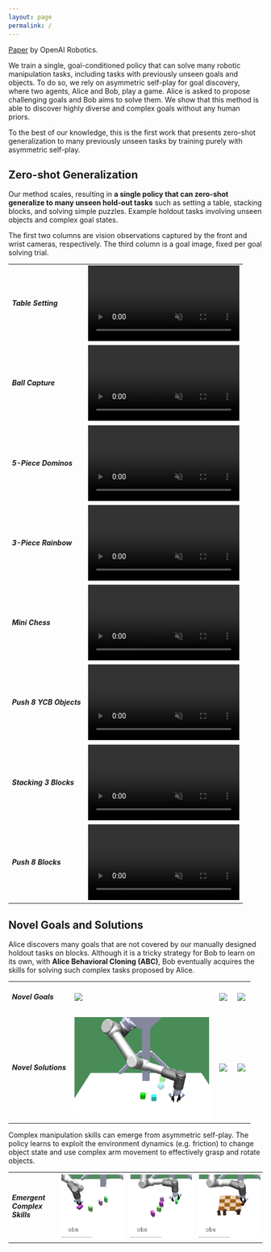```yaml
---
layout: page
permalink: /
---
```


<!-- # Overview -->

[Paper](https://arxiv.org/abs/2101.04882) by OpenAI Robotics.

We train a single, goal-conditioned policy that can solve many robotic manipulation tasks, including tasks with previously unseen goals and objects. To do so, we rely on asymmetric self-play for goal discovery, where two agents, Alice and Bob, play a game. Alice is asked to propose challenging goals and Bob aims to solve them. We show that this method is able to discover highly diverse and complex goals without any human priors. 

To the best of our knowledge, this is the first work that presents zero-shot generalization to many previously unseen tasks by training purely with asymmetric self-play.


## Zero-shot Generalization

Our method scales, resulting in **a single policy that can zero-shot generalize to many unseen hold-out tasks** such as setting a table, stacking blocks, and solving simple puzzles. Example holdout tasks involving unseen objects and complex goal states.

The first two columns are vision observations captured by the front and wrist cameras, respectively. The third column is a goal image, fixed per goal solving trial.

<table class="gif">
    <tr>
        <td><h5>Table Setting</h5></td>
        <td><video style="width: 100%;" autoplay loop muted>
            <source src="./assets/zero-shot/mini-table-setting-v2.mp4" type="video/mp4">
        </video></td>
    </tr>
    <tr>
        <td><h5>Ball Capture</h5></td>
        <td><video style="width: 100%;" autoplay loop muted>
            <source src="./assets/zero-shot/ballcap-v2.mp4" type="video/mp4">
        </video></td>
    </tr>
    <tr>
        <td><h5>5-Piece Dominos</h5></td>
        <td><video style="width: 100%;" autoplay loop muted>
            <source src="./assets/zero-shot/5-piece-domino-v2.mp4" type="video/mp4">
        </video></td>
    </tr>
    <tr>
        <td><h5>3-Piece Rainbow</h5></td>
        <td><video style="width: 100%;" autoplay loop muted>
            <source src="./assets/zero-shot/rainbow-3-pieces-v2.mp4" type="video/mp4">
        </video></td>
    </tr>
    <tr>
        <td><h5>Mini Chess</h5></td>
        <td><video style="width: 100%;" autoplay loop muted>
            <source src="./assets/zero-shot/mini-chess-v2.mp4" type="video/mp4">
        </video></td>
    </tr>
    <tr>
        <td><h5>Push 8 YCB Objects</h5></td>
        <td><video style="width: 100%;" autoplay loop muted>
            <source src="./assets/zero-shot/push-8-ycb-objects-v2.mp4" type="video/mp4">
        </video></td>
    </tr>
    <tr>
        <td><h5>Stacking 3 Blocks</h5></td>
        <td><video style="width: 100%;" autoplay loop muted>
            <source src="./assets/zero-shot/stack-3-blocks-v2.mp4" type="video/mp4">
        </video></td>
    </tr>
    <tr>
        <td><h5>Push 8 Blocks</h5></td>
        <td><video style="width: 100%;" autoplay loop muted>
            <source src="./assets/zero-shot/push-8-blocks-v2.mp4" type="video/mp4">
        </video></td>
    </tr>
</table>


## Novel Goals and Solutions

Alice discovers many goals that are not covered by our manually designed holdout tasks on blocks.
Although it is a tricky strategy for Bob to learn on its own, with **Alice Behavioral Cloning (ABC)**, Bob eventually acquires the skills for solving such complex tasks proposed by Alice.


<table class="gif">
    <tr>
        <td><h5>Novel Goals</h5></td>
        <td><img style="border: 3px solid #fff" src="./assets/novel/complex_goal_1.gif" height="200px"/></td>
        <td><img style="border: 3px solid #fff" src="./assets/novel/complex_goal_2.gif" height="200px"/></td>
        <td><img style="border: 3px solid #fff" src="./assets/novel/complex_goal_3.gif" height="200px"/></td>
    </tr>
    <tr>
        <td><h5>Novel Solutions</h5></td>
        <td><img style="border: 3px solid #fff" src="./assets/novel/solve_policy_1.gif" height="200px"/></td>
        <td><img style="border: 3px solid #fff" src="./assets/novel/solve_policy_3.gif" height="200px"/></td>
        <td><img style="border: 3px solid #fff" src="./assets/novel/solve_policy_2.gif" height="200px"/></td>
    </tr>
</table>

Complex manipulation skills can emerge from asymmetric self-play. The policy learns to exploit the environment dynamics (e.g. friction) to change object state and use complex arm movement to effectively grasp and rotate objects.

<table>
    <tr>
        <td><h5>Emergent Complex Skills</h5></td>
        <td><img style="border: 3px solid #fff" src="./assets/novel/complex_skill_1.gif" /></td>
        <td><img style="border: 3px solid #fff" src="./assets/novel/complex_skill_2.gif" /></td>
        <td><img style="border: 3px solid #fff" src="./assets/novel/complex_skill_3.gif" /></td>
    </tr>
</table>



<!-- ## Sample holdout videos

<div class="select" style="margin-bottom: 10px;">
    <select id="class" name="class">
    </select>
</div>

<div class="select" style="margin-bottom: 20px;">
    <select id="trial" name="trial">
        <option>Trial 1</option>
        <option>Trial 2</option>
        <option>Trial 3</option>
        <option>Trial 4</option>
        <option>Trial 5</option>
        <option>Trial 6</option>
        <option>Trial 7</option>
        <option>Trial 8</option>
        <option>Trial 9</option>
        <option>Trial 10</option>
    </select>
</div>

<video id="viewer" style="width: 100%;" controls muted>
    <source id="viewerSrc" src="" type="video/mp4">
</video>

<script>

    var folderNames = {
        "b-pnp1": "Pick-and-place single block",
        "b-pnp3": "Pick-and-place three blocks",
        "b1": "Single block",
        "b3": "Three blocks",
        "b5": "Five blocks",
        "b8": "Eight blocks",
        "balcap": "Ball Capture",
        "chess": "Chess",
        "dom5": "Five Dominoes",
        "rainbow": "Rainbow",
        "rainbow2": "2-Piece Rainbow",
        "rainbow3": "3-Piece Rainbow",
        "stack2": "Stack 2 Blocks",
        "stack3": "Stack 3 Blocks",
        "stack4": "Stack 4 Blocks",
        "stack5": "Stack 5 Blocks",
        "tableset": "Table Setting",
        "tgram": "Tangram",
        "ycb-pnp1": "Pick-and-place 1 YCB object",
        "ycb-pnp3": "Pick-and-place 3 YCB objects",
        "ycb1": "Single YCB object",
        "ycb3": "Three YCB objects",
        "ycb5": "Five YCB objects",
        "ycb8": "Eight YCB objects",
    }

    var selectClass = document.getElementById("class");
    var selectTrial = document.getElementById("trial");
    var selectVideo = document.getElementById("viewer");
    var selectVideoSrc = document.getElementById("viewerSrc");

    var folderKeys = [];
    var count = 0;
    for (var key in folderNames) {
        var option = document.createElement("option");
        option.value = count;
        option.text = folderNames[key];
        count += 1;
        selectClass.appendChild(option);
        folderKeys.push(key);
    }

    selectClass.onchange = updateSampleVideo;
    selectTrial.onchange = updateSampleVideo;

    function updateSampleVideo() {
        var trial = selectTrial.value;
        trial = parseInt(trial.split(" ")[1]) - 1;
        var folder = folderKeys[selectClass.value];
        var name = "./assets/all_videos/" + folder + "/" + folder + "_" + trial + ".mp4";
        selectVideoSrc.src = name;
        selectVideo.load();
        selectVideo.play();
    }

    updateSampleVideo();

</script>
-->

